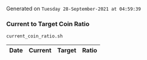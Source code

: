 Generated on `Tuesday 28-September-2021 at 04:59:39`

### Current to Target Coin Ratio
`current_coin_ratio.sh`

Date|Current|Target|Ratio
---|---|---|---
